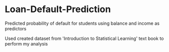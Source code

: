 # Loan-Default-Prediction
Predicted probability of default for students using balance and income as predictors

Used created dataset from 'Introduction to Statistical Learning' text book to perform my analysis
